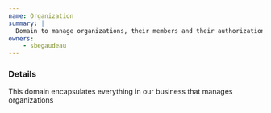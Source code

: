 ```yaml
---
name: Organization
summary: |
  Domain to manage organizations, their members and their authorization
owners:
    - sbegaudeau
---
```


### Details

This domain encapsulates everything in our business that manages organizations

<NodeGraph title="Domain Graph" />